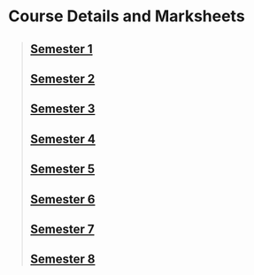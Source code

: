 # Course Details and Marksheets
> ## [Semester 1](/education/marksheets/Semester1.pdf)
> ## [Semester 2](/education/marksheets/Semester2.pdf)
> ## [Semester 3](/education/marksheets/Semester3.pdf)
> ## [Semester 4](/education/marksheets/Semester4.pdf)
> ## [Semester 5](/education/marksheets/Semester5.pdf)
> ## [Semester 6](/education/marksheets/Semester6.pdf)
> ## [Semester 7](/education/marksheets/Semester7.pdf)
> ## [Semester 8](/education/marksheets/Semester8.pdf)